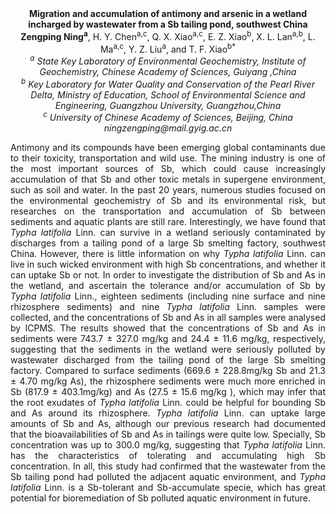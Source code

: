 <center><strong>Migration and accumulation of antimony and arsenic in a wetland
incharged by wastewater from a Sb tailing pond, southwest China</strong>
<center><strong>Zengping Ning<sup>a</sup></strong>, H. Y. Chen<sup>a,c</sup>, Q. X. Xiao<sup>a,c</sup>, E. Z. Xiao<sup>b</sup>,
X. L. Lan<sup>a,b</sup>, L. Ma<sup>a,c</sup>, Y. Z. Liu<sup>a</sup>, and T. F. Xiao<sup>b*</sup>


<center><i><sup>a</sup> State Key Laboratory of Environmental Geochemistry, Institute of
Geochemistry, Chinese Academy of Sciences, Guiyang ,China</i>

<center><i><sup>b</sup> Key Laboratory for Water Quality and Conservation of the Pearl
River Delta, Ministry of Education, School of Environmental Science and
Engineering, Guangzhou University, Guangzhou,China</i>

<center><i><sup>c</sup> University of Chinese Academy of Sciences, Beijing, China</i>

<center><i>ningzengping@mail.gyig.ac.cn</i>

<p style=text-align:justify>Antimony and its compounds have been emerging global contaminants due to
their toxicity, transportation and wild use. The mining industry is one
of the most important sources of Sb, which could cause increasingly
accumulation of that Sb and other toxic metals in supergene environment,
such as soil and water. In the past 20 years, numerous studies focused
on the environmental geochemistry of Sb and its environmental risk, but
researches on the transportation and accumulation of Sb between
sediments and aquatic plants are still rare. Interestingly, we have
found that <i>Typha latifolia</i> Linn. can survive in a wetland seriously
contaminated by discharges from a tailing pond of a large Sb smelting
factory, southwest China. However, there is little information on why
<i>Typha latifolia</i> Linn. can live in such wicked environment with high Sb
concentrations, and whether it can uptake Sb or not. In order to
investigate the distribution of Sb and As in the wetland, and ascertain
the tolerance and/or accumulation of Sb by <i>Typha latifolia</i> Linn.,
eighteen sediments (including nine surface and nine rhizosphere
sediments) and nine <i>Typha latifolia</i> Linn. samples were collected, and
the concentrations of Sb and As in all samples were analysed by ICPMS.
The results showed that the concentrations of Sb and As in sediments
were 743.7 ± 327.0 mg/kg and 24.4 ± 11.6 mg/kg, respectively, suggesting
that the sediments in the wetland were seriously polluted by wastewater
discharged from the tailing pond of the large Sb smelting factory.
Compared to surface sediments (669.6 ± 228.8mg/kg Sb and 21.3 ± 4.70
mg/kg As), the rhizosphere sediments were much more enriched in Sb
(817.9 ± 403.1mg/kg) and As (27.5 ± 15.6 mg/kg ), which may infer that
the root exudates of <i>Typha latifolia</i> Linn. could be helpful for
bounding Sb and As around its rhizosphere. <i>Typha latifolia</i> Linn. can
uptake large amounts of Sb and As, although our previous research had
documented that the bioavailabilities of Sb and As in tailings were
quite low. Specially, Sb concentration was up to 300.0 mg/kg, suggesting
that <i>Typha latifolia</i> Linn. has the characteristics of tolerating and
accumulating high Sb concentration. In all, this study had confirmed
that the wastewater from the Sb tailing pond had polluted the adjacent
aquatic environment, and <i>Typha latifolia</i> Linn. is a Sb-tolerant and
Sb-accumulate specie, which has great potential for bioremediation of Sb
polluted aquatic environment in future.

